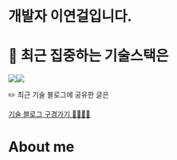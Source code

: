 # 개발자 이연걸입니다.

# 🎯 최근 집중하는 기술스택은
<img src="https://img.shields.io/badge/springboot-6DB33F?style=for-the-badge&logo=springboot&logoColor=white"><img src="https://img.shields.io/badge/mysql-4479A1?style=for-the-badge&logo=mysql&logoColor=white">


✏️ 최근 기술 블로그에 공유한 글은

<a href="https://velog.io/@yeongori">기술 블로그 구경가기 🏃🏻‍♀️💨</a>


# About me 




<!---
YEONGORI/YEONGORI is a ✨ special ✨ repository because its `README.md` (this file) appears on your GitHub profile.
You can click the Preview link to take a look at your changes.
--->
